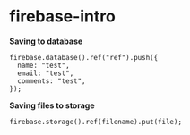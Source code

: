 # firebase-intro



**Saving to database**

```
firebase.database().ref("ref").push({
  name: "test",
  email: "test",
  comments: "test",
});
```


**Saving files to storage**
```
firebase.storage().ref(filename).put(file);
```
